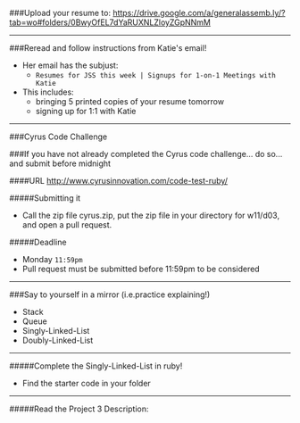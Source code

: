 
###Upload your resume to: https://drive.google.com/a/generalassemb.ly/?tab=wo#folders/0BwyOfEL7dYaRUXNLZloyZGpNNmM

---

###Reread and follow instructions from Katie's email!
- Her email has the subjust:
  - `Resumes for JSS this week | Signups for 1-on-1 Meetings with Katie`
- This includes:
  - bringing 5 printed copies of your resume tomorrow
  - signing up for 1:1 with Katie

---

###Cyrus Code Challenge

###If you have not already completed the Cyrus code challenge... do so... and submit before midnight

####URL
http://www.cyrusinnovation.com/code-test-ruby/

#####Submitting it
- Call the zip file cyrus.zip, put the zip file in your directory for w11/d03, and open a pull request.

#####Deadline
- Monday `11:59pm`
- Pull request must be submitted before 11:59pm to be considered

---

###Say to yourself in a mirror (i.e.practice explaining!)
- Stack
- Queue
- Singly-Linked-List
- Doubly-Linked-List

---

#####Complete the Singly-Linked-List in ruby!
- Find the starter code in your folder

---

#####Read the Project 3 Description:

